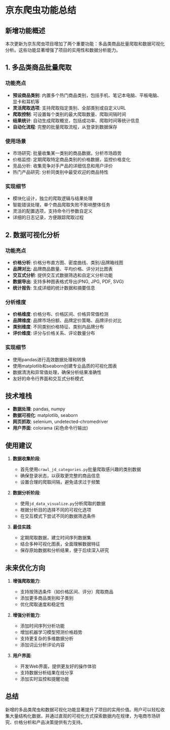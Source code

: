 # 京东爬虫功能总结

## 新增功能概述

本次更新为京东爬虫项目增加了两个重要功能：多品类商品批量爬取和数据可视化分析。这些功能显著增强了项目的实用性和数据分析能力。

## 1. 多品类商品批量爬取

### 功能亮点

- **预设商品类别**: 内置多个热门商品类别，包括手机、笔记本电脑、平板电脑、显卡和耳机等
- **灵活爬取选项**: 支持爬取指定类别、全部类别或自定义URL
- **爬取控制**: 可设置每个类别的最大爬取数量、爬取间隔时间
- **结果统计**: 自动生成爬取概览，包括成功率、爬取时间等统计信息
- **自动化流程**: 完整的批量爬取流程，从登录到数据保存

### 使用场景

- 市场研究: 批量收集某一类别的商品数据，分析市场趋势
- 价格监控: 定期爬取特定商品类别的价格数据，监控价格变化
- 竞品分析: 收集竞争对手产品的详细信息和用户评价
- 热门产品研究: 分析同类别中最受欢迎的商品特性

### 实现细节

- 模块化设计，独立的爬取逻辑与结果处理
- 智能错误处理，单个商品爬取失败不影响整体任务
- 灵活的配置选项，支持命令行参数自定义
- 详细的日志记录，方便跟踪爬取过程

## 2. 数据可视化分析

### 功能亮点

- **价格分析**: 价格分布直方图、密度曲线、类别/品牌箱线图
- **品牌对比**: 品牌商品数量、平均价格、评分对比图表
- **交互式分析**: 提供交互式数据筛选和自定义分析功能
- **数据导出**: 支持多种图表格式导出(PNG, JPG, PDF, SVG)
- **统计报告**: 生成详细的统计数据和摘要信息

### 分析维度

- **价格维度**: 价格分布、价格区间、价格异常值检测
- **品牌维度**: 品牌市场份额、品牌定价策略、品牌评价对比
- **类别维度**: 不同类别价格特征、类别内品牌分布
- **评价维度**: 评分与价格关系、评论数量分布

### 实现细节

- 使用pandas进行高效数据处理和转换
- 使用matplotlib和seaborn创建专业品质的可视化图表
- 数据清洗和异常值处理，确保分析结果准确性
- 友好的命令行界面和交互式分析模式

## 技术堆栈

- **数据处理**: pandas, numpy
- **数据可视化**: matplotlib, seaborn
- **网页抓取**: selenium, undetected-chromedriver
- **用户界面**: colorama (彩色命令行输出)

## 使用建议

1. **数据收集阶段**:
   - 首先使用`crawl_jd_categories.py`批量爬取感兴趣的类别数据
   - 确保登录状态，以获取更完整的商品信息
   - 设置合理的爬取间隔，避免请求过于频繁

2. **数据分析阶段**:
   - 使用`jd_data_visualize.py`分析爬取的数据
   - 根据分析目的选择不同的可视化选项
   - 在交互模式下尝试不同的数据筛选条件

3. **最佳实践**:
   - 定期爬取数据，建立时间序列数据集
   - 结合多种可视化图表，全面理解数据特征
   - 保存原始数据和分析结果，便于后续深入研究

## 未来优化方向

1. **增强爬取能力**:
   - 支持按筛选条件（如价格区间、评分）爬取商品
   - 添加更多商品类别和子类别
   - 优化爬取速度和稳定性

2. **增强分析能力**:
   - 添加时间序列分析功能
   - 增加机器学习模型预测价格趋势
   - 支持更复杂的多维数据分析
   - 添加词云分析评论内容

3. **用户界面**:
   - 开发Web界面，提供更友好的操作体验
   - 支持数据分析结果在线分享
   - 添加实时监控和提醒功能

## 总结

新增的多品类爬虫和数据可视化功能显著提升了项目的实用价值。用户可以轻松收集大量结构化数据，并通过直观的可视化方式探索数据内在规律，为电商市场研究、价格分析和产品决策提供有力支持。 